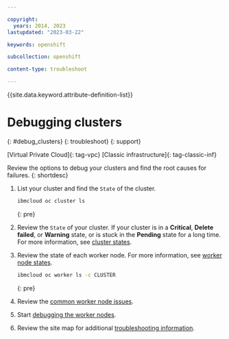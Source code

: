```yaml
---

copyright: 
  years: 2014, 2023
lastupdated: "2023-03-22"

keywords: openshift

subcollection: openshift

content-type: troubleshoot

---
```


{{site.data.keyword.attribute-definition-list}}





# Debugging clusters
{: #debug_clusters}
{: troubleshoot}
{: support}

[Virtual Private Cloud]{: tag-vpc} [Classic infrastructure]{: tag-classic-inf}

Review the options to debug your clusters and find the root causes for failures.
{: shortdesc}

1. List your cluster and find the `State` of the cluster.

    ```sh
    ibmcloud oc cluster ls
    ```
    {: pre}

1. Review the `State` of your cluster. If your cluster is in a **Critical**, **Delete failed**, or **Warning** state, or is stuck in the **Pending** state for a long time. For more information, see [cluster states](/docs/openshift?topic=openshift-cluster-states-reference). 

1. Review the state of each worker node. For more information, see [worker node states](/docs/openshift?topic=openshift-worker-node-state-reference).
    ```sh
    ibmcloud oc worker ls -c CLUSTER
    ```
    {: pre}

1. Review the [common worker node issues](/docs/openshift?topic=openshift-common_worker_nodes_issues). 

1. Start [debugging the worker nodes](/docs/openshift?topic=openshift-debug_worker_nodes).

1. Review the site map for additional [troubleshooting information](/docs/openshift?topic=openshift-sitemap#sitemap_troubleshooting).






